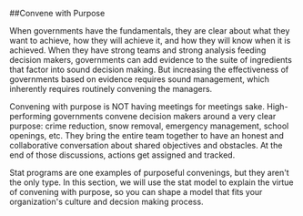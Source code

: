 ##Convene with Purpose

When governments have the fundamentals, they are clear about what they want to achieve, how they will achieve it, and how they will know when it is achieved. When they have strong teams and strong analysis feeding decision makers, governments can add evidence to the suite of ingredients that factor into sound decision making. But increasing the effectiveness of governments based on evidence requires sound management, which inherently requires routinely convening the managers.

Convening with purpose is NOT having meetings for meetings sake. High-performing governments convene decision makers around a very clear purpose: crime reduction, snow removal, emergency management, school openings, etc. They bring the entire team together to have an honest and collaborative conversation about shared objectives and obstacles. At the end of those discussions, actions get assigned and tracked.

Stat programs are one examples of purposeful convenings, but they aren't the only type. In this section, we will use the stat model to explain the virtue of convening with purpose, so you can shape a model that fits your organization's culture and decsion making process. 
